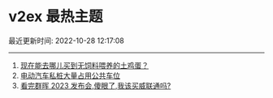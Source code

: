 # v2ex 最热主题

最近更新时间: 2022-10-28 12:17:08

--- 
1. [现在能去哪儿买到无饲料喂养的土鸡蛋？](https://www.v2ex.com/t/890560) 
2. [电动汽车私桩大量占用公共车位](https://www.v2ex.com/t/890566) 
3. [看完群晖 2023 发布会,傻眼了,我该买威联通吗?](https://www.v2ex.com/t/890579) 

